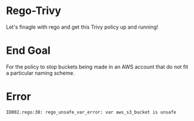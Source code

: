 # Rego-Trivy
Let's finagle with rego and get this Trivy policy up and running!

# End Goal
For the policy to stop buckets being made in an AWS account that do not fit a particular naming scheme.

# Error
`ID002.rego:38: rego_unsafe_var_error: var aws_s3_bucket is unsafe`
